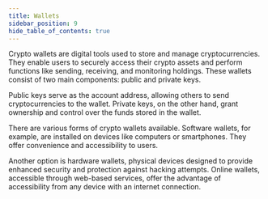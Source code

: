 ```yaml
---
title: Wallets
sidebar_position: 9
hide_table_of_contents: true
---
```


Crypto wallets are digital tools used to store and manage cryptocurrencies. They enable users to securely access their crypto assets and perform functions like sending, receiving, and monitoring holdings. These wallets consist of two main components: public and private keys.

Public keys serve as the account address, allowing others to send cryptocurrencies to the wallet. Private keys, on the other hand, grant ownership and control over the funds stored in the wallet.

There are various forms of crypto wallets available. Software wallets, for example, are installed on devices like computers or smartphones. They offer convenience and accessibility to users.

Another option is hardware wallets, physical devices designed to provide enhanced security and protection against hacking attempts. Online wallets, accessible through web-based services, offer the advantage of accessibility from any device with an internet connection.
